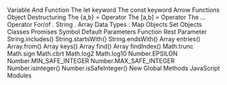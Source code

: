 Variable And Function
    The let keyword
    The const keyword
    Arrow Functions
Object Destructuring
    The {a,b} = Operator
    The [a,b] = Operator
    The ... Operator
For/of
    . String
    . Array
Data Types :
    Map Objects
    Set Objects
    Classes
Promises
Symbol
Default Parameters
Function Rest Parameter
String.includes()
String.startsWith()
String.endsWith()
Array entries()
Array.from()
Array keys()
Array find()
Array findIndex()
Math.trunc
Math.sign
Math.cbrt
Math.log2
Math.log10
Number.EPSILON
Number.MIN_SAFE_INTEGER
Number.MAX_SAFE_INTEGER
Number.isInteger()
Number.isSafeInteger()
New Global Methods
JavaScript Modules